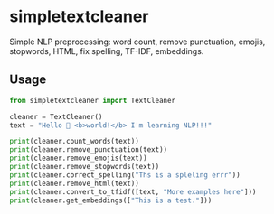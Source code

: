 # simpletextcleaner

Simple NLP preprocessing: word count, remove punctuation, emojis, stopwords, HTML, fix spelling, TF-IDF, embeddings.

## Usage

```python
from simpletextcleaner import TextCleaner

cleaner = TextCleaner()
text = "Hello 🌟 <b>world!</b> I'm learning NLP!!!"

print(cleaner.count_words(text))
print(cleaner.remove_punctuation(text))
print(cleaner.remove_emojis(text))
print(cleaner.remove_stopwords(text))
print(cleaner.correct_spelling("Ths is a spleling errr"))
print(cleaner.remove_html(text))
print(cleaner.convert_to_tfidf([text, "More examples here"]))
print(cleaner.get_embeddings(["This is a test."]))

